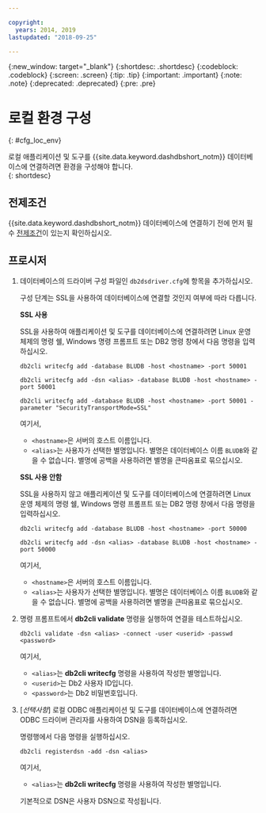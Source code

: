 ```yaml
---

copyright:
  years: 2014, 2019
lastupdated: "2018-09-25"

---
```


<!-- Attribute definitions --> 
{:new_window: target="_blank"}
{:shortdesc: .shortdesc}
{:codeblock: .codeblock}
{:screen: .screen}
{:tip: .tip}
{:important: .important}
{:note: .note}
{:deprecated: .deprecated}
{:pre: .pre}

# 로컬 환경 구성
{: #cfg_loc_env}

로컬 애플리케이션 및 도구를 {{site.data.keyword.dashdbshort_notm}} 데이터베이스에 연결하려면 환경을 구성해야 합니다.  
{: shortdesc}

## 전제조건

{{site.data.keyword.dashdbshort_notm}} 데이터베이스에 연결하기 전에 먼저 필수 [전제조건](connecting.html#prereqs)이 있는지 확인하십시오.

<!-- 1. Install the Db2 driver package for your operating system.

   - [Installing on Windows](install_win.html)
   - [Installing on Linux or PowerLinux](install_linux.html)
   - [Installing on Mac OS X](install_mac.html)
2. Decide whether or not you will be using Secure Sockets Layer (SSL) to connect to your database.
3. Collect database details and connect credentials, including the host name of your server, and your database user ID and password. -->

## 프로시저

1. 데이터베이스의 드라이버 구성 파일인 `db2dsdriver.cfg`에 항목을 추가하십시오.

   구성 단계는 SSL을 사용하여 데이터베이스에 연결할 것인지 여부에 따라 다릅니다.

   **SSL 사용**

   SSL을 사용하여 애플리케이션 및 도구를 데이터베이스에 연결하려면 Linux 운영 체제의 명령 쉘, Windows 명령 프롬프트 또는 DB2 명령 창에서 다음 명령을 입력하십시오. 

   `db2cli writecfg add -database BLUDB -host <hostname> -port 50001`

   `db2cli writecfg add -dsn <alias> -database BLUDB -host <hostname> -port 50001`

   `db2cli writecfg add -database BLUDB -host <hostname> -port 50001 -parameter "SecurityTransportMode=SSL"`

    여기서,

   - `<hostname>`은 서버의 호스트 이름입니다.
   - `<alias>`는 사용자가 선택한 별명입니다. 별명은 데이터베이스 이름 `BLUDB`와 같을 수 없습니다. 별명에 공백을 사용하려면 별명을 큰따옴표로 묶으십시오.

   **SSL 사용 안함**

   SSL을 사용하지 않고 애플리케이션 및 도구를 데이터베이스에 연결하려면 Linux 운영 체제의 명령 쉘, Windows 명령 프롬프트 또는 DB2 명령 창에서 다음 명령을 입력하십시오. 

   `db2cli writecfg add -database BLUDB -host <hostname> -port 50000`

   `db2cli writecfg add -dsn <alias> -database BLUDB -host <hostname> -port 50000`

    여기서,

   - `<hostname>`은 서버의 호스트 이름입니다.
   - `<alias>`는 사용자가 선택한 별명입니다. 별명은 데이터베이스 이름 `BLUDB`와 같을 수 없습니다. 별명에 공백을 사용하려면 별명을 큰따옴표로 묶으십시오.

2. 명령 프롬프트에서 **db2cli validate** 명령을 실행하여 연결을 테스트하십시오.

   `db2cli validate -dsn <alias> -connect -user <userid> -passwd <password>`

   여기서, 
   
   - `<alias>`는 **db2cli writecfg** 명령을 사용하여 작성한 별명입니다.
   - `<userid>`는 Db2 사용자 ID입니다.
   - `<password>`는 Db2 비밀번호입니다.

3. [*선택사항*] 로컬 ODBC 애플리케이션 및 도구를 데이터베이스에 연결하려면 ODBC 드라이버 관리자를 사용하여 DSN을 등록하십시오.
 
   명령행에서 다음 명령을 실행하십시오. 

   `db2cli registerdsn -add -dsn <alias>`

   여기서, 

   - `<alias>`는 **db2cli writecfg** 명령을 사용하여 작성한 별명입니다.

   기본적으로 DSN은 사용자 DSN으로 작성됩니다.

